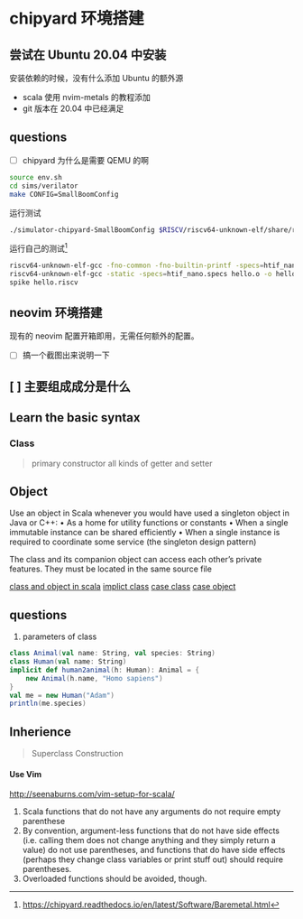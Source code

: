 # chipyard 环境搭建

## 尝试在 Ubuntu 20.04 中安装
安装依赖的时候，没有什么添加 Ubuntu 的额外源
- scala 使用 nvim-metals 的教程添加
- git 版本在 20.04 中已经满足

## questions
- [ ] chipyard 为什么是需要 QEMU 的啊

```sh
source env.sh
cd sims/verilator
make CONFIG=SmallBoomConfig
```

运行测试
```sh
./simulator-chipyard-SmallBoomConfig $RISCV/riscv64-unknown-elf/share/riscv-tests/isa/rv64ui-p-simple
```

运行自己的测试[^1]
```sh
riscv64-unknown-elf-gcc -fno-common -fno-builtin-printf -specs=htif_nano.specs -c hello.c
riscv64-unknown-elf-gcc -static -specs=htif_nano.specs hello.o -o hello.riscv
spike hello.riscv
```

## neovim 环境搭建
现有的 neovim 配置开箱即用，无需任何额外的配置。

- [ ] 搞一个截图出来说明一下

## [ ] 主要组成成分是什么

## Learn the basic syntax

### Class
> primary constructor
> all kinds of getter and setter

## Object
Use an object in Scala whenever you would have used a singleton object in Java
or C++:
• As a home for utility functions or constants
• When a single immutable instance can be shared efficiently
• When a single instance is required to coordinate some service (the singleton
design pattern)

The class and its companion object can access each other’s private features. They
must be located in the same source file

[class and object in scala](https://stackoverflow.com/questions/1755345/difference-between-object-and-class-in-scala)
[implict class](https://stackoverflow.com/questions/40878893/implicit-classes-in-scala)
[case class](https://stackoverflow.com/questions/5270752/difference-between-case-object-and-object)
[case object](https://madusudanan.com/blog/scala-tutorials-part-10-case-objects-in-scala/)

## questions
1. parameters of class
```scala
class Animal(val name: String, val species: String)
class Human(val name: String)
implicit def human2animal(h: Human): Animal = {
    new Animal(h.name, "Homo sapiens")
}
val me = new Human("Adam")
println(me.species)
```

## Inherience
> Superclass Construction

#### Use Vim
http://seenaburns.com/vim-setup-for-scala/

1. Scala functions that do not have any arguments do not require empty parenthese
2. By convention, argument-less functions that do not have side effects (i.e. calling them does not change anything and they simply return a value) do not use parentheses, and functions that do have side effects (perhaps they change class variables or print stuff out) should require parentheses.
3. Overloaded functions should be avoided, though.

[^1]: https://chipyard.readthedocs.io/en/latest/Software/Baremetal.html
